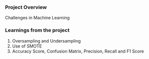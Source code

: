 ### Project Overview

 Challenges in Machine Learning


### Learnings from the project

 1. Oversampling and Undersampling
2. Use of SMOTE
3. Accuracy Score, Confusion Matrix, Precision, Recall and F1 Score


